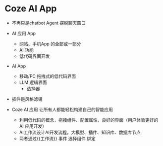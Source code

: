 # Coze AI App
 
 - 不再只是chatbot Agent
   摆脱聊天窗口
 - AI 应用 App
   - 网站、手机App 的全部或一部分
   - AI 功能
   - 低代码界面开发  

- AI App 
   - 移动/PC 拖拽式的低代码界面
   - LLM 逻辑界面 
     - 选择器

- 插件是风格滤镜

- Coze AI 应用 让所有人都能轻松构建自己的智能应用
  - 利用低代码的概念，拖拽组件、配置属性，良好的界面（用户体验更好的AI 应用开发）
  - AI工作流设计AI开发流程，大模型、插件、知识库、数据库节点
  - 两者通过{{工作流}} 事件 选择组件 绑定